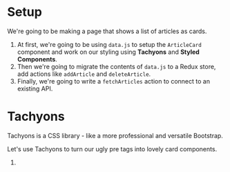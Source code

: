 # Setup

We're going to be making a page that shows a list of articles as cards.

1. At first, we're going to be using `data.js` to setup the `ArticleCard` component and work on our styling using **Tachyons** and **Styled Components**.
2. Then we're going to migrate the contents of `data.js` to a Redux store, add actions like `addArticle` and `deleteArticle`.
3. Finally, we're going to write a `fetchArticles` action to connect to an existing API.

# Tachyons

Tachyons is a CSS library - like a more professional and versatile Bootstrap.

Let's use Tachyons to turn our ugly pre tags into lovely card components.

1.
